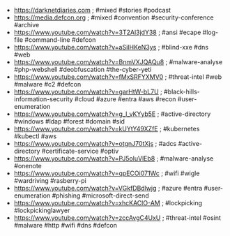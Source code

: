 * https://darknetdiaries.com ; #mixed #stories #podcast
* https://media.defcon.org ; #mixed #convention #security-conference #archive
* https://www.youtube.com/watch?v=3T2Al3jdY38 ; #ansi #ecape #log-file #command-line #defcon
* https://www.youtube.com/watch?v=aSiIHKeN3ys ; #blind-xxe #dns #web
* https://www.youtube.com/watch?v=BnmVXJQAQu8 ; #malware-analyse #php-webshell #deobfuscation #the-cyber-yeti
* https://www.youtube.com/watch?v=fMxSRFYXMV0 ; #threat-intel #web #malware #c2 #defcon
* https://www.youtube.com/watch?v=garHtW-bL7U ; #black-hills-information-security #cloud #azure #entra #aws #recon #user-enumeration
* https://www.youtube.com/watch?v=g_l_vKYyb5E ; #active-directory #windows #ldap #forest #domain #sid
* https://www.youtube.com/watch?v=kUYtY49XZfE ; #kubernetes #kubectl #aws
* https://www.youtube.com/watch?v=otgnJ70tXjs ; #adcs #active-directory #certificate-service #optiv
* https://www.youtube.com/watch?v=PJ5oluVlEb8 ; #malware-analyse #onenote
* https://www.youtube.com/watch?v=qpECOi071Wc ; #wifi #wigle #wardriving #rasberry-pi
* https://www.youtube.com/watch?v=VGkfDBdlwjg ; #azure #entra #user-enumeration #phishing #microsoft-direct-send
* https://www.youtube.com/watch?v=xhcKAClO-AM ; #lockpicking #lockpickinglawyer
* https://www.youtube.com/watch?v=zccAvgC4UxU ; #threat-intel #osint #malware #http #wifi #dns #defcon
